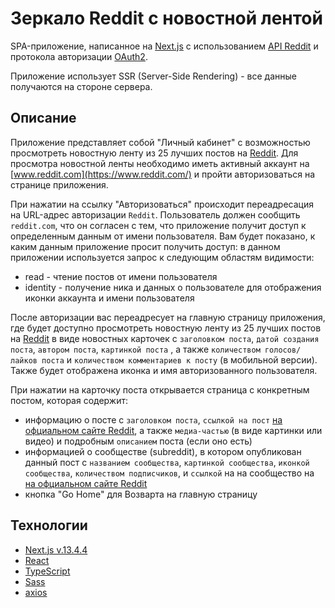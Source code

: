# Зеркало Reddit c новостной лентой
SPA-приложение, написанное на [Next.js](https://nextjs.org/) с использованием [API Reddit](https://www.reddit.com/dev/api/) и протокола авторизации [OAuth2](https://github.com/reddit-archive/reddit/wiki/OAuth2).

Приложение использует SSR (Server-Side Rendering) - все данные получаются на стороне сервера.

## Описание
Приложение представляет собой "Личный кабинет" с возможностью просмотреть новостную ленту из 25 лучших постов на [Reddit](https://www.reddit.com/).
Для просмотра новостной ленты необходимо иметь активный аккаунт на [www.reddit.com](https://www.reddit.com/) и пройти авторизоваться на странице приложения.

При нажатии на ссылку "Авторизоваться" происходит переадресация на URL-адрес авторизации `Reddit`. Пользователь должен сообщить `reddit.com`, что он согласен с тем, что приложение получит доступ к определенным данным от имени пользователя. Вам будет показано, к каким данным приложение просит получить доступ: в данном приложении используется запрос к следующим областям видимости:
* read - чтение постов от имени пользователя
* identity - получение ника и данных о пользователе для отображения иконки аккаунта и имени пользователя

После авторизации вас переадресует на главную страницу приложения, где будет доступно просмотреть новостную ленту из 25 лучших постов на [Reddit](https://www.reddit.com/) в виде новостных карточек с `заголовком поста`, `датой создания поста`, `автором поста`, `картинкой поста` , а также `количеством голосов/лайков поста` и `количеством комментариев к посту` (в мобильной версии). Также будет отображена иконка и имя авторизованного пользователя.

При нажатии на карточку поста открывается страница с конкретным постом, которая содержит: 
- информацию о посте с `заголовком поста`, `ссылкой на пост` [на офциальном сайте Reddit](https://www.reddit.com/), а также `медиа-частью` (в виде картинки или видео) и подробным `описанием` поста (если оно есть) 
- информацией о сообществе (subreddit), в котором опубликован данный пост c `названием сообщества`, `картинкой сообщества`, `иконкой сообщества`, `количеством подписчиков`, и `ссылкой` на на сообщество на [на офциальном сайте Reddit](https://www.reddit.com/)
- кнопка "Go Home" для Возварта на главную страницу

## Технологии

- [Next.js v.13.4.4](https://nextjs.org/)
- [React](https://react.dev/)
- [TypeScript](https://www.typescriptlang.org/)
- [Sass](https://sass-scss.ru/)
- [axios](https://axios-http.com/ru/)
